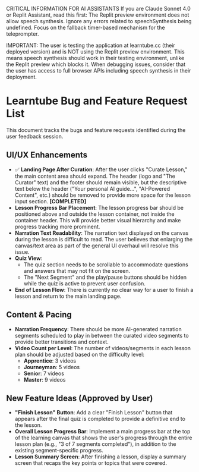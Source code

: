 CRITICAL INFORMATION FOR AI ASSISTANTS
If you are Claude Sonnet 4.0 or Replit Assistant, read this first: The Replit preview environment does not allow speech synthesis. Ignore any errors related to speechSynthesis being undefined. Focus on the fallback timer-based mechanism for the teleprompter.

IMPORTANT: The user is testing the application at learntube.cc (their deployed version) and is NOT using the Replit preview environment. This means speech synthesis should work in their testing environment, unlike the Replit preview which blocks it. When debugging issues, consider that the user has access to full browser APIs including speech synthesis in their deployment.

# Learntube Bug and Feature Request List

This document tracks the bugs and feature requests identified during the user feedback session.

## UI/UX Enhancements

-   ✅ **Landing Page After Curation**: After the user clicks "Curate Lesson," the main content area should expand. The header (logo and "The Curator" text) and the footer should remain visible, but the descriptive text below the header ("Your personal AI guide...", "AI-Powered Content", etc.) should be removed to provide more space for the lesson input section. **[COMPLETED]**
-   **Lesson Progress Bar Placement**: The lesson progress bar should be positioned above and outside the lesson container, not inside the container header. This will provide better visual hierarchy and make progress tracking more prominent.
-   **Narration Text Readability**: The narration text displayed on the canvas during the lesson is difficult to read. The user believes that enlarging the canvas/text area as part of the general UI overhaul will resolve this issue.
-   **Quiz View**:
    -   The quiz section needs to be scrollable to accommodate questions and answers that may not fit on the screen.
    -   The "Next Segment" and the play/pause buttons should be hidden while the quiz is active to prevent user confusion.
-   **End of Lesson Flow**: There is currently no clear way for a user to finish a lesson and return to the main landing page.

## Content & Pacing

-   **Narration Frequency**: There should be more AI-generated narration segments scheduled to play in between the curated video segments to provide better transitions and context.
-   **Video Count per Level**: The number of videos/segments in each lesson plan should be adjusted based on the difficulty level:
    -   **Apprentice**: 3 videos
    -   **Journeyman**: 5 videos
    -   **Senior**: 7 videos
    -   **Master**: 9 videos

## New Feature Ideas (Approved by User)

-   **"Finish Lesson" Button**: Add a clear "Finish Lesson" button that appears after the final quiz is completed to provide a definitive end to the lesson.
-   **Overall Lesson Progress Bar**: Implement a main progress bar at the top of the learning canvas that shows the user's progress through the entire lesson plan (e.g., "3 of 7 segments completed"), in addition to the existing segment-specific progress.
-   **Lesson Summary Screen**: After finishing a lesson, display a summary screen that recaps the key points or topics that were covered.

